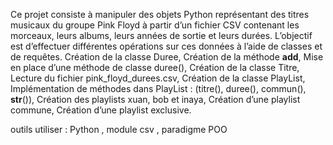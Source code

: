 Ce projet consiste à manipuler des objets Python représentant des titres musicaux du groupe Pink Floyd à partir d’un fichier CSV contenant les morceaux, leurs albums, leurs années de sortie et leurs durées. L’objectif est d’effectuer différentes opérations sur ces données à l’aide de classes et de requêtes. 
Création de la classe Duree, 
Création de la méthode __add__, 
Mise en place d’une méthode de classe duree(), 
Création de la classe Titre, 
Lecture du fichier pink_floyd_durees.csv, 
Création de la classe PlayList, 
Implémentation de méthodes dans PlayList : (titre(), duree(), commun(), __str__()), 
Création des playlists xuan, bob et inaya, 
Création d’une playlist commune, 
Création d’une playlist exclusive. 

outils utiliser : Python , module csv , paradigme POO
